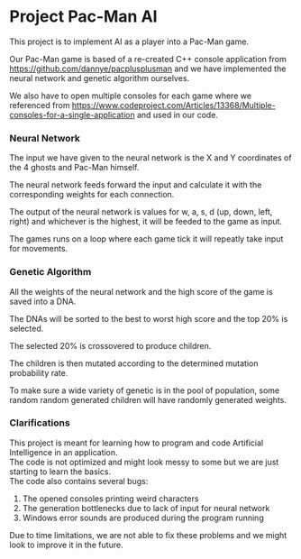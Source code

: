# Project Pac-Man AI  
This project is to implement AI as a player into a Pac-Man game.  
  
Our Pac-Man game is based of a re-created C++ console application from https://github.com/dannye/pacplusplusman and we have implemented the neural network and genetic algorithm ourselves.  
  
We also have to open multiple consoles for each game where we referenced from https://www.codeproject.com/Articles/13368/Multiple-consoles-for-a-single-application and used in our code.  
  
### Neural Network  
The input we have given to the neural network is the X and Y coordinates of the 4 ghosts and Pac-Man himself.  

The neural network feeds forward the input and calculate it with the corresponding weights for each connection.  

The output of the neural network is values for w, a, s, d (up, down, left, right) and whichever is the highest, it will be feeded to the game as input.  

The games runs on a loop where each game tick it will repeatly take input for movements.  
  
### Genetic Algorithm  
All the weights of the neural network and the high score of the game is saved into a DNA.  

The DNAs will be sorted to the best to worst high score and the top 20% is selected.  

The selected 20% is crossovered to produce children.  

The children is then mutated according to the determined mutation probability rate.  

To make sure a wide variety of genetic is in the pool of population, some random random generated children will have randomly generated weights.  
  
### Clarifications  
This project is meant for learning how to program and code Artificial Intelligence in an application.  
The code is not optimized and might look messy to some but we are just starting to learn the basics.  
The code also contains several bugs:  
1. The opened consoles printing weird characters  
2. The generation bottlenecks due to lack of input for neural network  
3. Windows error sounds are produced during the program running  
  
Due to time limitations, we are not able to fix these problems and we might look to improve it in the future.
